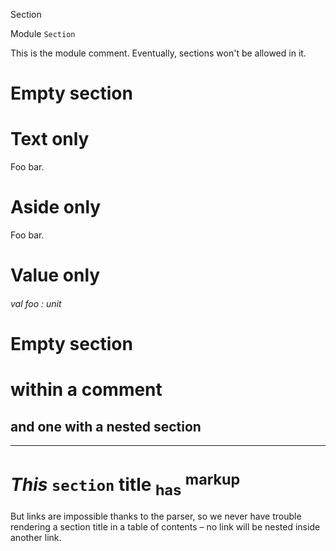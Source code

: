 Section

Module  `` Section `` 

This is the module comment. Eventually, sections won't be allowed in it.


# Empty section


# Text only

Foo bar.


# Aside only

Foo bar.


# Value only

###### val foo : unit


# Empty section


# within a comment


## and one with a nested section
---


# _This_  `` section ``  **title** <sub>has</sub> <sup>markup</sup>

But links are impossible thanks to the parser, so we never have trouble rendering a section title in a table of contents – no link will be nested inside another link.

